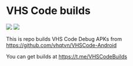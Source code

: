 # VHS Code builds

![](https://github.com/HitaloSama/VHSCode-builds/workflows/Android%20CI/badge.svg)
![](https://img.shields.io/badge/Last%20update-05/01/2020-33CD56)

This is repo builds VHS Code Debug APKs from https://github.com/vhqtvn/VHSCode-Android

You can get builds at https://t.me/VHSCodeBuilds
